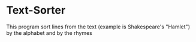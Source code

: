 # Text-Sorter
This program sort lines from the text (example is Shakespeare's "Hamlet") by the alphabet and by the rhymes
